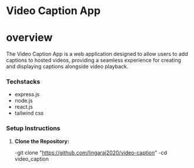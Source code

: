 # Video Caption App

# overview
The Video Caption App is a web application designed to allow users to add captions to hosted videos, providing a seamless experience for creating and displaying captions alongside video playback.

### Techstacks
- express.js
- node.js
- react.js
- tailwind css


### Setup Instructions

1. **Clone the Repository:**

   -git clone "https://github.com/lingaraj2020/video-caption"
   -cd video_caption
